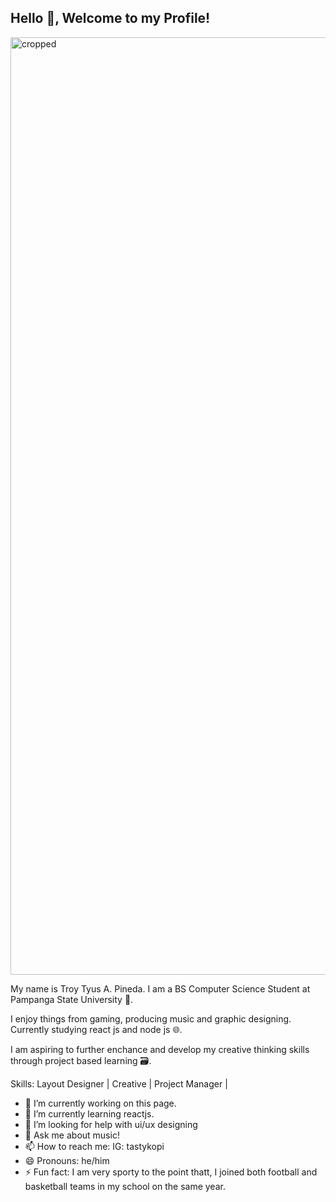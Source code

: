 ## Hello 👋, Welcome to my Profile!


<img width="4000" height="1500" alt="cropped" src="https://github.com/user-attachments/assets/88c6e4d1-ca68-4134-9fba-f22e2fee3d11" />


My name is Troy Tyus A. Pineda. I am a BS Computer Science Student at Pampanga State University 💾.

I enjoy things from gaming, producing music and graphic designing. Currently studying react js and node js 🌐. 

I am aspiring to further enchance and develop my creative thinking skills through project based learning 🗃️.

Skills:
Layout Designer | Creative | Project Manager | 


- 🔭 I’m currently working on this page.
- 🌱 I’m currently learning reactjs.
- 🤔 I’m looking for help with ui/ux designing
- 💬 Ask me about music!
- 📫 How to reach me: IG: tastykopi 
- 😄 Pronouns: he/him
- ⚡ Fun fact: I am very sporty to the point thatt, I joined both football and basketball teams in my school on the same year.

